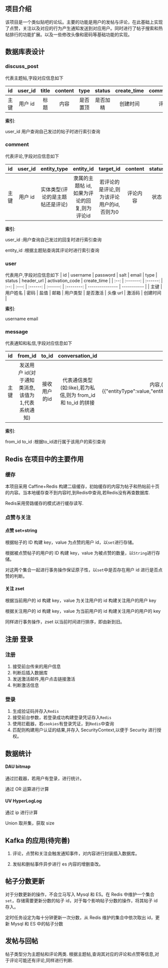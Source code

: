 ## 项目介绍

该项目是一个类似贴吧的论坛。主要的功能是用户的发帖与评论，在此基础上实现了点赞，关注以及对应的行为产生通知发送到对应用户。同时进行了帖子搜索和热帖排行的功能扩展。以及一些修改头像和密码等基础功能的实现。

## 数据库表设计

### discuss_post

代表主题帖,字段对应信息如下

|  id  | user_id | title | content |   type   |  status  | create_time | comment_count | score |
| :--: | :-----: | :---: | :-----: | :------: | :------: | :---------: | :-----------: | ----- |
| 主键 | 用户 id | 标题  |  内容   | 是否置顶 | 是否加精 |  创建时间   |   评论数量    | 分数  |

**索引**:

user_id 用户查询自己发过的帖子时进行索引查询

### comment

代表评论,字段对应信息如下

|  id  | user_id |           entity_type            | entity_id |   target_id   | content  | status | create_time |
| :--: | :-----: | :------------------------------: | :-------: | :-----------: | :------: | :----: | :---------: |
| 主键 | 用户 id | 实体类型(评论的是主题帖还是评论) |  隶属的主题帖 id,如果为评论的回复,则为评论id  | 若评论的是评论,则为该评论用户的id,否则为0 | 评论内容 |  状态  |  创建时间   |

**索引**:

user_id  :用户查询自己发过的回复时进行索引查询

entity_id :根据主题贴查询其评论时进行索引查询
### user

代表用户,字段对应信息如下
| id | username | password | salt | email | type | status | header_url | activation_code | create_time |
| :--: | :-------: | :------: | :--: | :---: | :------: | :------: | :--------: | --------------- | ----------- |
| 主键 | 用户姓名 | 密码 | 盐值 | 邮箱 | 用户类型 | 是否激活 | 头像 url | 激活码 | 创建时间 |

**索引**:

username   email
### message

代表通知和私信,字段对应信息如下

|  id  |                      from_id                      |                            to_id                            |                                            conversation_id                                             |         content         |  status  | create_time |
| :--: | :-----------------------------------------------: | :---------------------------------------------------------: | :----------------------------------------------------------------------------------------------------: | :---------------------: | :------: | :---------: |
| 主键 | 发送用户 id(对于通知类消息,该值为 1,代表系统通知) | 接收用户的id|代表通信类型(如:like),若为私信,则为 from_id 和 to_id 的拼接 | 内容,(对于通知类消息,该值为{{"entityType":value,"entityId":value,"postId":value,"userId":value}},代表) | 状态,代表未读已读和删除 | 创建时间 |

**索引**:

from_id to_id  :根据to_id进行属于该用户的索引查询

## Redis 在项目中的主要作用

### 缓存

本项目采用 Caffine+Redis 构建二级缓存，初始缓存的内容为帖子和热帖前十页的内容。当本地缓存查不到内容时,到Redis中查询,若Redis没有再查数据库.

Redis采用旁路缓存的模式进行缓存读写.




### 点赞与关注

#### 点赞 set+string

根据帖子的 ID 构建 key，value 为点赞的用户 id，以`set`进行存储。

根据被点赞帖子的用户的 ID 构建 key，value 为被点赞的数量，以`String`进行存储。

对这两个集合一起进行事务操作保证原子性，以`set`中是否存在用户 id 进行是否点赞的判断。

#### 关注 zset

根据当前用户的 id 构建 key，value 为关注用户的 id 构建关注用户的用户 key

根据关注用户的 id 构建 key，value 为当前用户的 id 构建关注用户的用户的 key

同样进行事务操作，zset 以当前时间进行排序，即由新到旧。

## 注册 登录

### 注册

1. 接受前台传来的用户信息
2. 判断后插入数据库
3. 发送激活邮件,用户点击链接激活
4. 判断激活信息

### 登录

1. 生成验证码并存入`Redis`
2. 接受前台参数，若登录成功构建登录凭证存入`Redis`
3. 使用拦截器，若`cookies`有登录凭证，到`Redis`中查询
4. 匹配则构建用户认证的结果,并存入 SecurityContext,以便于 Security 进行授权。

## 数据统计

#### DAU bitmap

通过拦截器，若用户有登录，进行统计。

通过 OR 运算进行计算

#### UV HyperLogLog

通过 ip 进行计算

Union 取并集，获取 size

## Kafka 的应用(待完善)

1. 评论，点赞和关注会触发通知事件，对内容进行封装插入数据库。

2. 发帖和删帖事件异步进行 es 内容的增删查改。

## 帖子分数更新

对于分数更新的操作，不会立马写入 Mysql 和 ES。在 Redis 中维护一个集合`set`，存储需要更新分数的帖子 id，对于每个影响帖子分数的操作，将其帖子 id 存入。

定时任务设定为每十分钟更新一次分数，从 Redis 维护的集合中依次取出 id，更新 Mysql 和 ES 中的帖子分数

## 发帖与回帖

帖子类型分为主题帖和评论两类. 根据主题帖,查询其对应的评论和点赞等信息,对于评论可能还有评论,同样进行判断.

